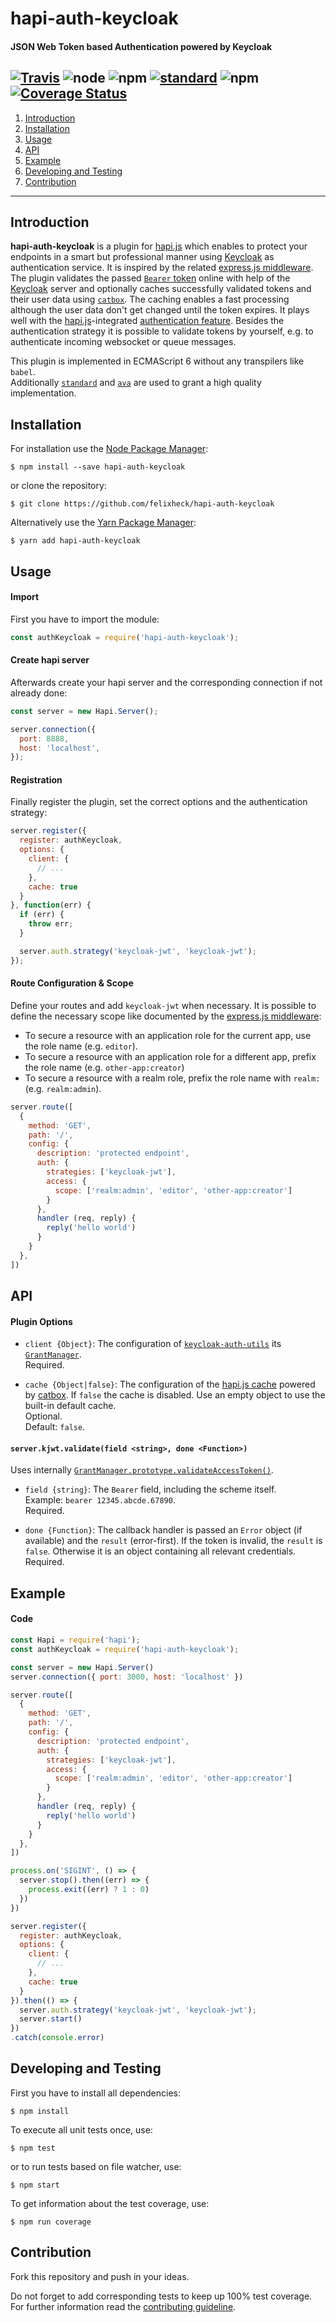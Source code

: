 # hapi-auth-keycloak
#### JSON Web Token based Authentication powered by Keycloak

[![Travis](https://img.shields.io/travis/felixheck/wurst.svg)](https://travis-ci.org/felixheck/hapi-auth-keycloak/builds/) ![node](https://img.shields.io/node/v/hapi-auth-keycloak.svg) ![npm](https://img.shields.io/npm/dt/hapi-auth-keycloak.svg) [![standard](https://img.shields.io/badge/code_style-standard-brightgreen.svg)](http://standardjs.com/) ![npm](https://img.shields.io/npm/l/hapi-auth-keycloak.svg) [![Coverage Status](https://coveralls.io/repos/github/felixheck/hapi-auth-keycloak/badge.svg?branch=master)](https://coveralls.io/github/felixheck/hapi-auth-keycloak?branch=master)
---

1. [Introduction](#introduction)
2. [Installation](#installation)
3. [Usage](#usage)
4. [API](#api)
5. [Example](#example)
6. [Developing and Testing](#developing-and-testing)
7. [Contribution](#contribution)

---

## Introduction
**hapi-auth-keycloak** is a plugin for [hapi.js](hapijs) which enables to protect your endpoints in a smart but professional manner using [Keycloak](keycloak) as authentication service. It is inspired by the related [express.js middleware](keycloak-node). The plugin validates the passed [`Bearer` token](bearer) online with help of the [Keycloak](keycloak) server and optionally caches successfully validated tokens and their user data using [`catbox`](catbox). The caching enables a fast processing although the user data don't get changed until the token expires. It plays well with the [hapi.js](hapijs)-integrated [authentication feature](hapi-route-options). Besides the authentication strategy it is possible to validate tokens by yourself, e.g. to authenticate incoming websocket or queue messages.

This plugin is implemented in ECMAScript 6 without any transpilers like `babel`.<br/>
Additionally [`standard`](standardjs) and [`ava`](avajs) are used to grant a high quality implementation.<br/>

## Installation
For installation use the [Node Package Manager](npm):
```
$ npm install --save hapi-auth-keycloak
```

or clone the repository:
```
$ git clone https://github.com/felixheck/hapi-auth-keycloak
```

Alternatively use the [Yarn Package Manager](yarn):
```
$ yarn add hapi-auth-keycloak
```

## Usage
#### Import
First you have to import the module:
``` js
const authKeycloak = require('hapi-auth-keycloak');
```

#### Create hapi server
Afterwards create your hapi server and the corresponding connection if not already done:
``` js
const server = new Hapi.Server();

server.connection({
  port: 8888,
  host: 'localhost',
});
```

#### Registration
Finally register the plugin, set the correct options and the authentication strategy:
``` js
server.register({
  register: authKeycloak,
  options: {
    client: {
      // ...
    },
    cache: true
  }
}, function(err) {
  if (err) {
    throw err;
  }

  server.auth.strategy('keycloak-jwt', 'keycloak-jwt');
});
```

#### Route Configuration & Scope
Define your routes and add `keycloak-jwt` when necessary. It is possible to define the necessary scope like documented by the [express.js middleware](keycloak-node):

- To secure a resource with an application role for the current app, use the role name (e.g. `editor`).
- To secure a resource with an application role for a different app, prefix the role name (e.g. `other-app:creator`)
- To secure a resource with a realm role, prefix the role name with `realm:` (e.g. `realm:admin`).

``` js
server.route([
  {
    method: 'GET',
    path: '/',
    config: {
      description: 'protected endpoint',
      auth: {
        strategies: ['keycloak-jwt'],
        access: {
          scope: ['realm:admin', 'editor', 'other-app:creator']
        }
      },
      handler (req, reply) {
        reply('hello world')
      }
    }
  },
])
```

## API
#### Plugin Options

- `client {Object}`: The configuration of [`keycloak-auth-utils`](keycloak-auth-utils) its [`GrantManager`](keycloak-auth-utils-gm).<br/>
Required.

- `cache {Object|false}`: The configuration of the [hapi.js cache](https://hapijs.com/api#servercacheoptions) powered by [catbox](catbox). If `false` the cache is disabled. Use an empty object to use the built-in default cache.<br/>
Optional.<br/>
Default: `false`.

#### `server.kjwt.validate(field <string>, done <Function>)`
Uses internally [`GrantManager.prototype.validateAccessToken()`](keycloak-auth-utils-gm-validate).

- `field {string}`: The `Bearer` field, including the scheme itself.<br/>
Example: `bearer 12345.abcde.67890`.<br/>
Required.

- `done {Function}`: The callback handler is passed an `Error` object (if available)  and the `result` (error-first). If the token is invalid, the `result` is `false`. Otherwise it is an object containing all relevant credentials.<br/>
Required.

## Example
#### Code

``` js
const Hapi = require('hapi');
const authKeycloak = require('hapi-auth-keycloak');

const server = new Hapi.Server()
server.connection({ port: 3000, host: 'localhost' })

server.route([
  {
    method: 'GET',
    path: '/',
    config: {
      description: 'protected endpoint',
      auth: {
        strategies: ['keycloak-jwt'],
        access: {
          scope: ['realm:admin', 'editor', 'other-app:creator']
        }
      },
      handler (req, reply) {
        reply('hello world')
      }
    }
  },
])

process.on('SIGINT', () => {
  server.stop().then((err) => {
    process.exit((err) ? 1 : 0)
  })
})

server.register({
  register: authKeycloak,
  options: {
    client: {
      // ...
    },
    cache: true
  }
}).then(() => {
  server.auth.strategy('keycloak-jwt', 'keycloak-jwt');
  server.start()
})
.catch(console.error)
```

## Developing and Testing
First you have to install all dependencies:
```
$ npm install
```

To execute all unit tests once, use:
```
$ npm test
```

or to run tests based on file watcher, use:
```
$ npm start
```

To get information about the test coverage, use:
```
$ npm run coverage
```

## Contribution
Fork this repository and push in your ideas.

Do not forget to add corresponding tests to keep up 100% test coverage.<br/>
For further information read the [contributing guideline](CONTRIBUTING.md).

[keycloak]: http://www.keycloak.org/
[keycloak-node]: https://keycloak.gitbooks.io/documentation/content/securing_apps/topics/oidc/nodejs-adapter.html
[hapijs]: https://hapijs.com/
[avajs]: https://github.com/avajs/ava
[standard]: https://standardjs.com/
[npm]: https://github.com/npm/npm
[yarn]: https://yarnpkg.com
[jwt]: https://jwt.io/
[catbox]: https://github.com/hapijs/catbox
[bearer]: https://tools.ietf.org/html/rfc6750
[hapi-route-options]: https://hapijs.com/api#route-options
[keycloak-auth-utils]: http://www.keycloak.org/keycloak-nodejs-auth-utils/
[keycloak-auth-utils-gm]: http://www.keycloak.org/keycloak-nodejs-auth-utils/grant-manager.js.html
[keycloak-auth-utils-gm-obtain]: http://www.keycloak.org/keycloak-nodejs-auth-utils/grant-manager.js.html#obtainDirectly
[keycloak-auth-utils-gm-validate]: http://www.keycloak.org/keycloak-nodejs-auth-utils/grant-manager.js.html#validateAccessToken
